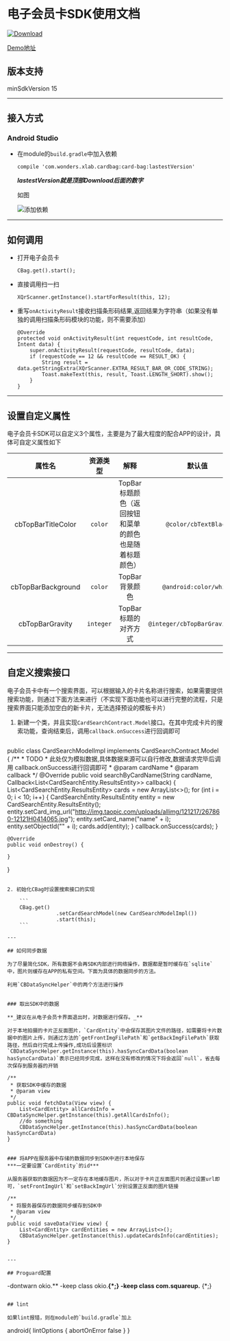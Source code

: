 # 电子会员卡SDK使用文档
[ ![Download](https://api.bintray.com/packages/mzhua/maven/card-bag/images/download.svg) ](https://bintray.com/mzhua/maven/card-bag/_latestVersion)

[Demo地址](https://github.com/mzhua/ElectronicCardDemo)
## 版本支持
minSdkVersion 15

---

##  接入方式

### Android Studio

* 在module的`build.gradle`中加入依赖

   `compile 'com.wonders.xlab.cardbag:card-bag:lastestVersion'`
   
   ***lastestVersion就是顶部Download后面的数字***
   
   如图
   
   ![添加依赖](img/add-card-bag-dependency-android.png)

---

## 如何调用

* 打开电子会员卡

	```
	CBag.get().start();
	```
	
* 直接调用扫一扫

	```
	XQrScanner.getInstance().startForResult(this, 12);
	```

* 重写`onActivityResult`接收扫描条形码结果,返回结果为字符串（如果没有单独的调用扫描条形码模块的功能，则不需要添加）

	```
	@Override
    protected void onActivityResult(int requestCode, int resultCode, Intent data) {
        super.onActivityResult(requestCode, resultCode, data);
        if (requestCode == 12 && resultCode == RESULT_OK) {
            String result = data.getStringExtra(XQrScanner.EXTRA_RESULT_BAR_OR_CODE_STRING);
            Toast.makeText(this, result, Toast.LENGTH_SHORT).show();
        }
    }
	```

---

## 设置自定义属性

电子会员卡SDK可以自定义3个属性，主要是为了最大程度的配合APP的设计，具体可自定义属性如下

 属性名 | 资源类型 | 解释 | 默认值 | 可用值
:-------------: | :-------------: | :-------------: | :-------------: | :-------------:
cbTopBarTitleColor | `color` | TopBar标题颜色（返回按钮和菜单的颜色也是随着标题颜色）| `@color/cbTextBlack` |颜色资源
cbTopBarBackground | `color` | TopBar背景颜色 | `@android:color/white` | 颜色资源
cbTopBarGravity | `integer` | TopBar标题的对齐方式 | `@integer/cbTopBarGravityLeft` | `@integer/cbTopBarGravityLeft`、`@integer/cbTopBarGravityCenter`

----

## 自定义搜索接口

电子会员卡中有一个搜索界面，可以根据输入的卡片名称进行搜索，如果需要提供搜索功能，则通过下面方法来进行（不实现下面功能也可以进行完整的流程，只是搜索界面只能添加空白的新卡片，无法选择预设的模板卡片）

1. 新建一个类，并且实现`CardSearchContract.Model`接口。在其中完成卡片的搜索功能，查询结束后，调用`callback.onSuccess`进行回调即可

	```
public class CardSearchModelImpl implements CardSearchContract.Model {
    /**
     * TODO
     * 此处仅为模拟数据,具体数据来源可以自行修改,数据请求完毕后调用 callback.onSuccess进行回调即可
     * @param cardName
     * @param callback
     */
    @Override
    public void searchByCardName(String cardName, Callback<List<CardSearchEntity.ResultsEntity>> callback) {
        List<CardSearchEntity.ResultsEntity> cards = new ArrayList<>();
        for (int i = 0; i < 10; i++) {
            CardSearchEntity.ResultsEntity entity = new CardSearchEntity.ResultsEntity();
            entity.setCard_img_url("http://img.taopic.com/uploads/allimg/121217/267860-12121H0414065.jpg");
            entity.setCard_name("name" + i);
            entity.setObjectId("" + i);
            cards.add(entity);
        }
        callback.onSuccess(cards);
    }

    @Override
    public void onDestroy() {

    }
}
```

2. 初始化CBag时设置搜索接口的实现

	```
	CBag.get()
                .setCardSearchModel(new CardSearchModelImpl())
                .start(this);
	```

---

## 如何同步数据

为了尽量简化SDK，所有数据不会再SDK内部进行网络操作，数据都是暂时缓存在`sqlite`中，图片则缓存在APP的私有空间。下面为具体的数据同步的方法。

利用`CBDataSyncHelper`中的两个方法进行操作


### 取出SDK中的数据

**_建议在从电子会员卡界面退出时，对数据进行保存。_**

对于本地拍摄的卡片正反面图片，`CardEntity`中会保存其图片文件的路径，如需要将卡片数据中的图片上传，则通过方法的`getFrontImgFilePath`和`getBackImgFilePath`获取路径，然后自行完成上传操作,成功后设置标识`CBDataSyncHelper.getInstance(this).hasSyncCardData(boolean hasSyncCardData)`表示已经同步完成，这样在没有修改的情况下将会返回`null`，省去每次保存到服务器的开销

```
	/**
     * 获取SDK中缓存的数据
     * @param view
     */
    public void fetchData(View view) {
        List<CardEntity> allCardsInfo = CBDataSyncHelper.getInstance(this).getAllCardsInfo();
        //do something
        CBDataSyncHelper.getInstance(this).hasSyncCardData(boolean hasSyncCardData)
    }
```

### 将APP在服务器中存储的数据同步到SDK中进行本地保存
***一定要设置`CardEntity`的id***

从服务器获取的数据因为不一定存在本地缓存图片，所以对于卡片正反面图片则通过设置url即可，`setFrontImgUrl`和`setBackImgUrl`分别设置正反面的图片链接

```
	/**
     * 将服务器保存的数据同步缓存到SDK中
     * @param view
     */
    public void saveData(View view) {
        List<CardEntity> cardEntities = new ArrayList<>();
        CBDataSyncHelper.getInstance(this).updateCardsInfo(cardEntities);
    }
```

---

## Proguard配置

```
-dontwarn okio.**
-keep class okio.**{*;}
-keep class com.squareup.** {*;}
```

## lint

如果lint报错，则在module的`build.gradle`加上

```
android{
	lintOptions {
        abortOnError false
    }
}
```

